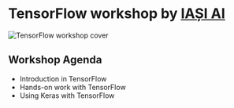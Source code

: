 # TensorFlow workshop by [IAȘI AI](https://iasi.ai)

![TensorFlow workshop cover](https://s3.iasi.ai/workshops/tensorflow-workshop/cover/tensorflow-workshop-cover.png)

## Workshop Agenda

* Introduction in TensorFlow
* Hands-on work with TensorFlow
* Using Keras with TensorFlow
